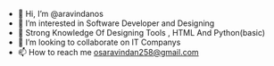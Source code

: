 - 👋 Hi, I’m @aravindanos
- 👀 I’m interested in Software Developer and Designing
- 🌱 Strong Knowledge Of Designing Tools , HTML And Python(basic)
- 💞️ I’m looking to collaborate on IT Companys
- 📫 How to reach me osaravindan258@gmail.com

<!---
aravindanos/aravindanos is a ✨ special ✨ repository because its `README.md` (this file) appears on your GitHub profile.
You can click the Preview link to take a look at your changes.
--->
